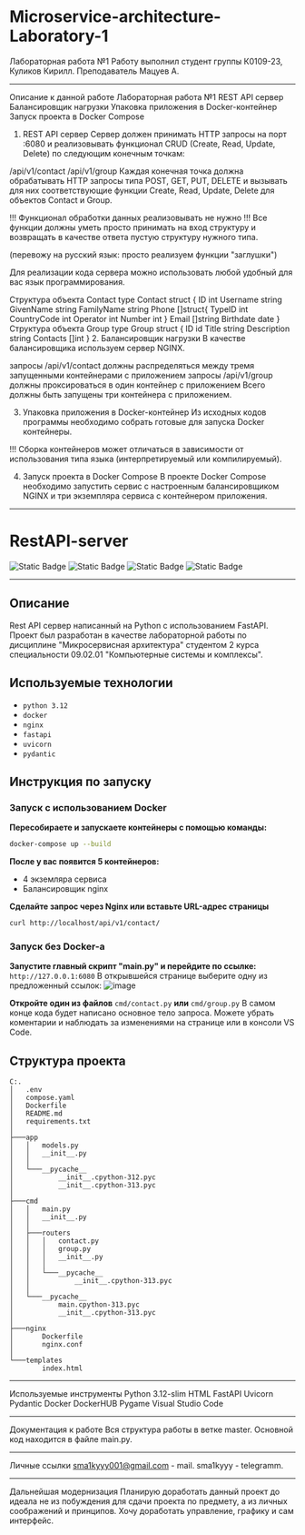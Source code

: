 # Microservice-architecture-Laboratory-1
Лабораторная работа №1
Работу выполнил студент группы К0109-23, Куликов Кирилл.
Преподаватель Мацуев А.
_______________________________________________________________________________________________________________________________________________________________________
Описание к данной работе
Лабораторная работа №1
REST API сервер
Балансировщик нагрузки
Упаковка приложения в Docker-контейнер
Запуск проекта в Docker Compose
1. REST API сервер
Сервер должен принимать HTTP запросы на порт :6080 и реализовывать функционал CRUD (Create, Read, Update, Delete) по следующим конечным точкам:

/api/v1/contact
/api/v1/group
Каждая конечная точка должна обрабатывать HTTP запросы типа POST, GET, PUT, DELETE и вызывать для них соответствующие функции Create, Read, Update, Delete для объектов Contact и Group.

!!! Функционал обработки данных реализовывать не нужно !!! Все функции должны уметь просто принимать на вход структуру и возвращать в качестве ответа пустую структуру нужного типа.

(перевожу на русский язык: просто реализуем функции "заглушки")

Для реализации кода сервера можно использовать любой удобный для вас язык программирования.

Структура объекта Contact
type Contact struct {
   ID int
   Username string
   GivenName string
   FamilyName string
   Phone []struct{
      TypeID int
      CountryCode int
      Operator int
      Number int
   }
   Email []string
   Birthdate date
}
Структура объекта Group
type Group struct {
   ID id
   Title string
   Description string
   Contacts []int
}
2. Балансировщик нагрузки
В качестве балансировщика используем сервер NGINX.

запросы /api/v1/contact должны распределяться между тремя запущенными контейнерами с приложением
запросы /api/v1/group должны проксироваться в один контейнер с приложением
Всего должны быть запущены три контейнера с приложением.

3. Упаковка приложения в Docker-контейнер
Из исходных кодов программы необходимо собрать готовые для запуска Docker контейнеры.

!!! Сборка контейнеров может отличаться в зависимости от использования типа языка (интерпретируемый или компилируемый).

4. Запуск проекта в Docker Compose
В проекте Docker Compose необходимо запустить сервис с настроенным балансировщиком NGINX и три экземпляра сервиса с контейнером приложения.
_______________________________________________________________________________________________________________________________________________________________________
# RestAPI-server
![Static Badge](https://img.shields.io/badge/Python-3.12-green?style=flat-square&logo=Python&logoColor=yellow&label=Python&labelColor=%23000000%09)
![Static Badge](https://img.shields.io/badge/Docker-blue?style=flat-square&logo=DOCKER&logoColor=white)
![Static Badge](https://img.shields.io/badge/Nginx-009639?logo=nginx&logoColor=white&style=flat-square)
![Static Badge](https://img.shields.io/badge/FastAPI-000000?style=flat-square&logo=FastAPI&logoColor=white)

---
## Описание
Rest API сервер написанный на Python с использованием FastAPI. 
Проект был разработан в качестве лабораторной работы по дисциплине "Микросервисная архитектура" студентом 2 курса специальности 09.02.01 "Компьютерные системы и комплексы".

## Используемые технологии
* `python 3.12`
* `docker`
* `nginx`
* `fastapi`
* `uvicorn`
* `pydantic`

## Инструкция по запуску
### Запуск с использованием Docker
**Пересобираете и запускаете контейнеры с помощью команды:**
```bash
docker-compose up --build
```
**После у вас появится 5 контейнеров:**
* 4 экземляра сервиса
* Балансировщик nginx

**Сделайте запрос через Nginx или вставьте URL-адрес страницы**
```bash
curl http://localhost/api/v1/contact/
```

### Запуск без Docker-a
**Запустите главный скрипт "main.py" и перейдите по ссылке:** `http://127.0.0.1:6080`
В открывшейся странице выберите одну из предложенный ссылок:
![image](https://github.com/user-attachments/assets/9f4659dc-9027-48c0-ad29-b83b1f243418)

**Откройте один из файлов** `cmd/contact.py` **или** `cmd/group.py`
В самом конце кода будет написано основное тело запроса. Можете убрать коментарии и наблюдать за изменениями на странице или в консоли VS Code.

## Структура проекта
```
C:.
│   .env
│   compose.yaml
│   Dockerfile
│   README.md
│   requirements.txt
│   
├───app
│   │   models.py
│   │   __init__.py
│   │
│   └───__pycache__
│           __init__.cpython-312.pyc
│           __init__.cpython-313.pyc
│
├───cmd
│   │   main.py
│   │   __init__.py
│   │
│   ├───routers
│   │   │   contact.py
│   │   │   group.py
│   │   │   __init__.py
│   │   │
│   │   └───__pycache__
│   │           __init__.cpython-313.pyc
│   │
│   └───__pycache__
│           main.cpython-313.pyc
│           __init__.cpython-313.pyc
│
├───nginx
│       Dockerfile
│       nginx.conf
│
└───templates
        index.html
```
______________________________________________________________________________________________________________________________________________________________________
Используемые инструменты
Python 3.12-slim
HTML
FastAPI
Uvicorn
Pydantic
Docker
DockerHUB
Pygame
Visual Studio Code
_______________________________________________________________________________________________________________________________________________________________________
Документация к работе
Вся структура работы в ветке master.
Основной код находится в файле main.py.
_______________________________________________________________________________________________________________________________________________________________________
Личные ссылки
sma1kyyy001@gmail.com - mail. 
sma1kyyy - telegramm.
_______________________________________________________________________________________________________________________________________________________________________
Дальнейшая модернизация
Планирую доработать данный проект до идеала не из побуждения для сдачи проекта по предмету, а из личных соображений и принципов. Хочу доработать управление, графику и сам интерфейс.

